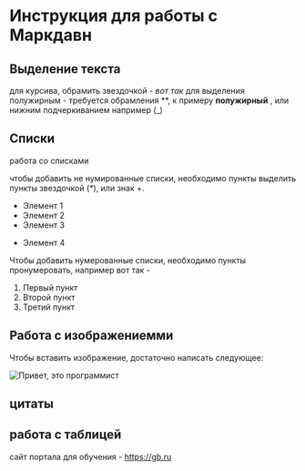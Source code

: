 # Инструкция для работы с Маркдавн

## Выделение текста

для курсива, обрамить звездочкой - *вот так*
для выделения полужирным - требуется обрамления **, к примеру **полужирный** , или нижним подчеркиванием например (_)

## Списки

работа со списками

чтобы добавить не нумированные списки, необходимо пункты выделить пункты звездочкой (*), или знак +.
* Элемент 1
* Элемент 2
* Элемент 3
+ Элемент 4

Чтобы добавить нумерованные списки, необходимо пункты пронумеровать, например вот так - 
1. Первый пункт
2. Второй пункт
3. Третий пункт

## Работа с изображениемми

Чтобы вставить изображение, достаточно написать следующее:

![Привет, это программист](pikch.jpg)

## цитаты

## работа с таблицей

сайт портала для обучения - https://gb.ru